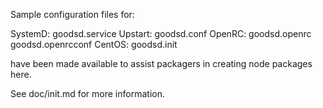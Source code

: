 Sample configuration files for:

SystemD: goodsd.service
Upstart: goodsd.conf
OpenRC:  goodsd.openrc
         goodsd.openrcconf
CentOS:  goodsd.init

have been made available to assist packagers in creating node packages here.

See doc/init.md for more information.
